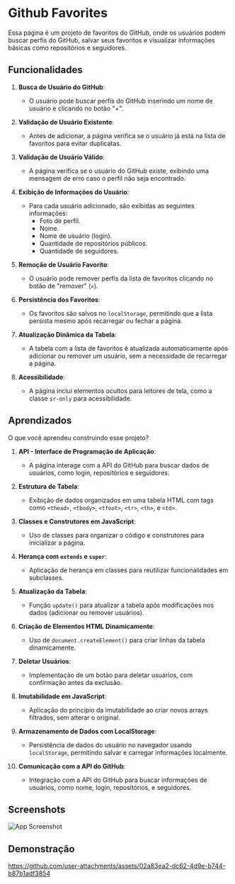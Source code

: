 
# Github Favorites

Essa página é um projeto de favoritos do GitHub, onde os usuários podem buscar perfis do GitHub, salvar seus favoritos e visualizar informações básicas como repositórios e seguidores.




## Funcionalidades


1. **Busca de Usuário do GitHub**:
   - O usuário pode buscar perfis do GitHub inserindo um nome de usuário e clicando no botão "+".

2. **Validação de Usuário Existente**:
   - Antes de adicionar, a página verifica se o usuário já está na lista de favoritos para evitar duplicatas.

3. **Validação de Usuário Válido**:
   - A página verifica se o usuário do GitHub existe, exibindo uma mensagem de erro caso o perfil não seja encontrado.

4. **Exibição de Informações do Usuário**:
   - Para cada usuário adicionado, são exibidas as seguintes informações:
     - Foto de perfil.
     - Nome.
     - Nome de usuário (login).
     - Quantidade de repositórios públicos.
     - Quantidade de seguidores.

5. **Remoção de Usuário Favorito**:
   - O usuário pode remover perfis da lista de favoritos clicando no botão de "remover" (`×`).

6. **Persistência dos Favoritos**:
   - Os favoritos são salvos no `localStorage`, permitindo que a lista persista mesmo após recarregar ou fechar a página.

7. **Atualização Dinâmica da Tabela**:
   - A tabela com a lista de favoritos é atualizada automaticamente após adicionar ou remover um usuário, sem a necessidade de recarregar a página.

8. **Acessibilidade**:
    - A página inclui elementos ocultos para leitores de tela, como a classe `sr-only` para acessibilidade.
## Aprendizados

O que você aprendeu construindo esse projeto? 


1. **API - Interface de Programação de Aplicação**:
   - A página interage com a API do GitHub para buscar dados de usuários, como login, repositórios e seguidores.

2. **Estrutura de Tabela**:
   - Exibição de dados organizados em uma tabela HTML com tags como `<thead>`, `<tbody>`, `<tfoot>`, `<tr>`, `<th>`, e `<td>`.

3. **Classes e Construtores em JavaScript**:
   - Uso de classes para organizar o código e construtores para inicializar a página.

4. **Herança com `extends` e `super`**:
   - Aplicação de herança em classes para reutilizar funcionalidades em subclasses.

5. **Atualização da Tabela**:
    - Função `update()` para atualizar a tabela após modificações nos dados (adicionar ou remover usuários).

6. **Criação de Elementos HTML Dinamicamente**:
    - Uso de `document.createElement()` para criar linhas da tabela dinamicamente.
7. **Deletar Usuários**:
    - Implementação de um botão para deletar usuários, com confirmação antes da exclusão.

8. **Imutabilidade em JavaScript**:
    - Aplicação do princípio da imutabilidade ao criar novos arrays filtrados, sem alterar o original.

9. **Armazenamento de Dados com LocalStorage**:
    - Persistência de dados do usuário no navegador usando `localStorage`, permitindo salvar e carregar informações localmente.

10. **Comunicação com a API do GitHub**:
    - Integração com a API do GitHub para buscar informações de usuários, como nome, login, repositórios, e seguidores.


## Screenshots

![App Screenshot](https://i.imgur.com/1bCVbn2.png)


## Demonstração

https://github.com/user-attachments/assets/02a83ea2-dc62-4d9e-b744-b87b1adf3854

